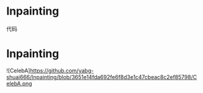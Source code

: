 # Inpainting
代码
# Inpainting
![CelebA]https://github.com/yabg-shuai666/Inpainting/blob/3651e14fda692fe6f8d3e1c47cbeac8c2ef85798/CelebA.png
